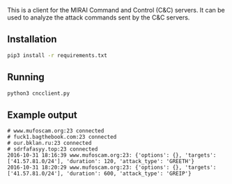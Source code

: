 This is a client for the MIRAI Command and Control (C&C) servers.
It can be used to analyze the attack commands sent by the C&C servers.

## Installation
```sh
pip3 install -r requirements.txt
```

## Running
```sh
python3 cncclient.py
```
## Example output
```
# www.mufoscam.org:23 connected
# fuck1.bagthebook.com:23 connected
# our.bklan.ru:23 connected
# sdrfafasyy.top:23 connected
2016-10-31 18:16:39 www.mufoscam.org:23: {'options': {}, 'targets': ['41.57.81.0/24'], 'duration': 120, 'attack_type': 'GREETH'}
2016-10-31 18:20:29 www.mufoscam.org:23: {'options': {}, 'targets': ['41.57.81.0/24'], 'duration': 600, 'attack_type': 'GREIP'}
```